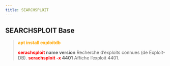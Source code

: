 ```yaml
---
title: SEARCHSPLOIT
---
```


## SEARCHSPLOIT Base


 > 
 > **<font color=orange>apt install exploitdb</font>**
 > 
 > **<font color=red>serachsploit</font> name version**
 > Recherche d’exploits connues (de Exploit-DB).
 > **<font color=red>serachsploit -x</font> 4401**
 > Affiche l’exploit 4401.
